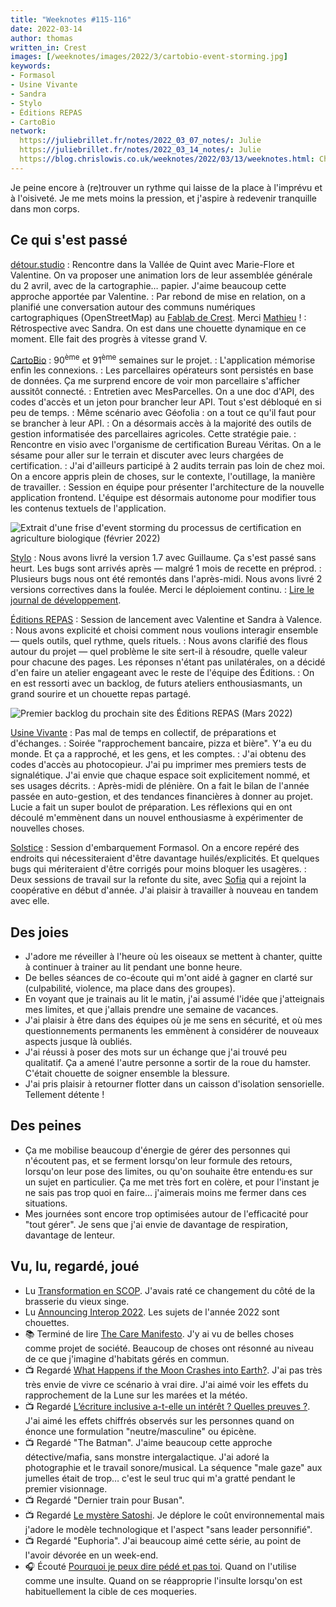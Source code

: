 ```yaml
---
title: "Weeknotes #115-116"
date: 2022-03-14
author: thomas
written_in: Crest
images: [/weeknotes/images/2022/3/cartobio-event-storming.jpg]
keywords:
- Formasol
- Usine Vivante
- Sandra
- Stylo
- Éditions REPAS
- CartoBio
network:
  https://juliebrillet.fr/notes/2022_03_07_notes/: Julie
  https://juliebrillet.fr/notes/2022_03_14_notes/: Julie
  https://blog.chrislowis.co.uk/weeknotes/2022/03/13/weeknotes.html: Chris
---
```


Je peine encore à (re)trouver un rythme qui laisse de la place à l'imprévu et à l'oisiveté.
Je me mets moins la pression, et j'aspire à redevenir tranquille dans mon corps.

<!--more-->

## Ce qui s'est passé

[détour.studio]
: Rencontre dans la Vallée de Quint avec Marie-Flore et Valentine. On va proposer une animation lors de leur assemblée générale du 2 avril, avec de la cartographie… papier. J'aime beaucoup cette approche apportée par Valentine.
: Par rebond de mise en relation, on a planifié une conversation autour des communs numériques cartographiques (OpenStreetMap) au [Fablab de Crest](https://8fablab.fr). Merci [Mathieu](https://mathieu.agopian.info/) !
: Rétrospective avec Sandra. On est dans une chouette dynamique en ce moment. Elle fait des progrès à vitesse grand V.

[CartoBio]
: 90<sup>ème</sup> et 91<sup>ème</sup> semaines sur le projet.
: L'application mémorise enfin les connexions.
: Les parcellaires opérateurs sont persistés en base de données. Ça me surprend encore de voir mon parcellaire s'afficher aussitôt connecté.
: Entretien avec MesParcelles. On a une doc d'API, des codes d'accès et un jeton pour brancher leur API. Tout s'est débloqué en si peu de temps.
: Même scénario avec Géofolia : on a tout ce qu'il faut pour se brancher à leur API.
: On a désormais accès à la majorité des outils de gestion informatisée des parcellaires agricoles. Cette stratégie paie.
: Rencontre en visio avec l'organisme de certification Bureau Véritas. On a le sésame pour aller sur le terrain et discuter avec leurs chargées de certification.
: J'ai d'ailleurs participé à 2 audits terrain pas loin de chez moi. On a encore appris plein de choses, sur le contexte, l'outillage, la manière de travailler.
: Session en équipe pour présenter l'architecture de la nouvelle application frontend. L'équipe est désormais autonome pour modifier tous les contenus textuels de l'application.

![](/weeknotes/images/2022/3/cartobio-event-storming.jpg "Extrait d'une frise d'event storming du processus de certification en agriculture biologique (février 2022)")

[Stylo]
: Nous avons livré la version 1.7 avec Guillaume. Ça s'est passé sans heurt. Les bugs sont arrivés après — malgré 1 mois de recette en préprod.
: Plusieurs bugs nous ont été remontés dans l'après-midi. Nous avons livré 2 versions correctives dans la foulée. Merci le déploiement continu.
: [Lire le journal de développement](https://github.com/EcrituresNumeriques/stylo/blob/master/JOURNAL.md#mercredi-9-mars-2022).

[Éditions REPAS]
: Session de lancement avec Valentine et Sandra à Valence.
: Nous avons explicité et choisi comment nous voulions interagir ensemble — quels outils, quel rythme, quels rituels.
: Nous avons clarifié des flous autour du projet — quel problème le site sert-il à résoudre, quelle valeur pour chacune des pages. Les réponses n'étant pas unilatérales, on a décidé d'en faire un atelier engageant avec le reste de l'équipe des Éditions.
: On en est ressorti avec un backlog, de futurs ateliers enthousiasmants, un grand sourire et un chouette repas partagé.

![](/weeknotes/images/2022/3/editions-repas-backlog.png "Premier backlog du prochain site des Éditions REPAS (Mars 2022)")

[Usine Vivante]
: Pas mal de temps en collectif, de préparations et d'échanges.
: Soirée "rapprochement bancaire, pizza et bière". Y'a eu du monde. Et ça a rapproché, et les gens, et les comptes.
: J'ai obtenu des codes d'accès au photocopieur. J'ai pu imprimer mes premiers tests de signalétique. J'ai envie que chaque espace soit explicitement nommé, et ses usages décrits.
: Après-midi de plénière. On a fait le bilan de l'année passée en auto-gestion, et des tendances financières à donner au projet. Lucie a fait un super boulot de préparation. Les réflexions qui en ont découlé m'emmènent dans un nouvel enthousiasme à expérimenter de nouvelles choses.

[Solstice]
: Session d'embarquement Formasol. On a encore repéré des endroits qui nécessiteraient d'être davantage huilés/explicités. Et quelques bugs qui mériteraient d'être corrigés pour moins bloquer les usagères.
: Deux sessions de travail sur la refonte du site, avec [Sofia] qui a rejoint la coopérative en début d'année. J'ai plaisir à travailler à nouveau en tandem avec elle.

## Des joies

- J'adore me réveiller à l'heure où les oiseaux se mettent à chanter, quitte à continuer à trainer au lit pendant une bonne heure.
- De belles séances de co-écoute qui m'ont aidé à gagner en clarté sur (culpabilité, violence, ma place dans des groupes).
- En voyant que je trainais au lit le matin, j'ai assumé l'idée que j'atteignais mes limites, et que j'allais prendre une semaine de vacances.
- J'ai plaisir à être dans des équipes où je me sens en sécurité, et où mes questionnements permanents les emmènent à considérer de nouveaux aspects jusque là oubliés.
- J'ai réussi à poser des mots sur un échange que j'ai trouvé peu qualitatif. Ça a amené l'autre personne a sortir de la roue du hamster. C'était chouette de soigner ensemble la blessure.
- J'ai pris plaisir à retourner flotter dans un caisson d'isolation sensorielle. Tellement détente !

## Des peines

- Ça me mobilise beaucoup d'énergie de gérer des personnes qui n'écoutent pas, et se ferment lorsqu'on leur formule des retours, lorsqu'on leur pose des limites, ou qu'on souhaite être entendu·es sur un sujet en particulier. Ça me met très fort en colère, et pour l'instant je ne sais pas trop quoi en faire… j'aimerais moins me fermer dans ces situations.
- Mes journées sont encore trop optimisées autour de l'efficacité pour "tout gérer". Je sens que j'ai envie de davantage de respiration, davantage de lenteur.

## Vu, lu, regardé, joué

- Lu [Transformation en SCOP](https://www.vieuxsinge.com/transformation-en-scop.html). J'avais raté ce changement du côté de la brasserie du vieux singe.
- Lu [Announcing Interop 2022](https://hacks.mozilla.org/2022/03/interop-2022/). Les sujets de l'année 2022 sont chouettes.
- 📚 Terminé de lire [The Care Manifesto](https://www.akpress.org/caremanifesto.html). J'y ai vu de belles choses comme projet de société. Beaucoup de choses ont résonné au niveau de ce que j'imagine d'habitats gérés en commun.
- 📺 Regardé [What Happens if the Moon Crashes into Earth?](https://www.youtube.com/watch?v=lheapd7bgLA). J'ai pas très très envie de vivre ce scénario à vrai dire. J'ai aimé voir les effets du rapprochement de la Lune sur les marées et la météo.
- 📺 Regardé [L’écriture inclusive a-t-elle un intérêt ? Quelles preuves ?](https://www.youtube.com/watch?v=url1TFdHlSI). J'ai aimé les effets chiffrés observés sur les personnes quand on énonce une formulation "neutre/masculine" ou épicène.
- 📺 Regardé "The Batman". J'aime beaucoup cette approche détective/mafia, sans monstre intergalactique. J'ai adoré la photographie et le travail sonore/musical. La séquence "male gaze" aux jumelles était de trop… c'est le seul truc qui m'a gratté pendant le premier visionnage.
- 📺 Regardé "Dernier train pour Busan".
- 📺 Regardé [Le mystère Satoshi](https://www.arte.tv/fr/videos/RC-021581/le-mystere-satoshi/). Je déplore le coût environnemental mais j'adore le modèle technologique et l'aspect "sans leader personnifié".
- 📺 Regardé "Euphoria". J'ai beaucoup aimé cette série, au point de l'avoir dévorée en un week-end.
- 🎧 Écouté [Pourquoi je peux dire pédé et pas toi](https://www.binge.audio/podcast/camille/pourquoi-je-peux-dire-pede-et-pas-toi). Quand on l'utilise comme une insulte. Quand on se réapproprie l'insulte lorsqu'on est habituellement la cible de ces moqueries.

[détour.studio]: /
[Solstice]: https://solstice.coop/
[Stylo]: https://github.com/EcrituresNumeriques/stylo
[CartoBio]: https://cartobio.org/
[Usine Vivante]: https://www.usinevivante.org
[La Zone]: http://la.zone
[YesWiki]: https://yeswiki.net
[NatureProgres]: http://np26.fr/
[Éditions REPAS]: http://editionsrepas.free.fr/

[Noémie]: https://noemiegirard.co
[Sandra]: https://sandrakpodar.net/
[Juliette]: https://twitter.com/ju_net01
[Sofia]: https://twitter.com/sofiaboulaarab
[Guillaume]: https://www.yuzutech.fr/
[Antoine]: https://www.quaternum.net/
[Yannick]: https://elsif.fr/
[Basile]: https://basilesimon.fr/
[Maïtané]: https://maiwann.net/
[Laurent]: https://cocotier.xyz/
[Audrey]: https://fr.linkedin.com/in/audreybramy
